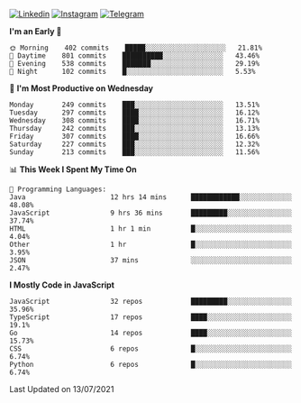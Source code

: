 [![Linkedin](https://img.shields.io/badge/-Archie-blue?style=flat-square&labelColor=gray&logo=Linkedin&logoColor=white&link=https://www.linkedin.com/in/archisdi)](https://www.linkedin.com/in/archisdi)
[![Instagram](https://img.shields.io/badge/-@archisdi-orange?style=flat-square&labelColor=gray&logo=Instagram&logoColor=white&link=https://www.instagram.com/archisdi)](https://www.instagram.com/archisdi)
[![Telegram](https://img.shields.io/badge/-aai-informational?style=flat-square&labelColor=gray&logo=telegram&logoColor=white&link=https://t.me/archisdi)](https://t.me/archisdi)

<!--START_SECTION:waka-->
**I'm an Early 🐤** 

```text
🌞 Morning    402 commits    █████░░░░░░░░░░░░░░░░░░░░   21.81% 
🌆 Daytime    801 commits    ██████████░░░░░░░░░░░░░░░   43.46% 
🌃 Evening    538 commits    ███████░░░░░░░░░░░░░░░░░░   29.19% 
🌙 Night      102 commits    █░░░░░░░░░░░░░░░░░░░░░░░░   5.53%

```
📅 **I'm Most Productive on Wednesday** 

```text
Monday       249 commits    ███░░░░░░░░░░░░░░░░░░░░░░   13.51% 
Tuesday      297 commits    ████░░░░░░░░░░░░░░░░░░░░░   16.12% 
Wednesday    308 commits    ████░░░░░░░░░░░░░░░░░░░░░   16.71% 
Thursday     242 commits    ███░░░░░░░░░░░░░░░░░░░░░░   13.13% 
Friday       307 commits    ████░░░░░░░░░░░░░░░░░░░░░   16.66% 
Saturday     227 commits    ███░░░░░░░░░░░░░░░░░░░░░░   12.32% 
Sunday       213 commits    ███░░░░░░░░░░░░░░░░░░░░░░   11.56%

```


📊 **This Week I Spent My Time On** 

```text
💬 Programming Languages: 
Java                     12 hrs 14 mins      ████████████░░░░░░░░░░░░░   48.08% 
JavaScript               9 hrs 36 mins       █████████░░░░░░░░░░░░░░░░   37.74% 
HTML                     1 hr 1 min          █░░░░░░░░░░░░░░░░░░░░░░░░   4.04% 
Other                    1 hr                █░░░░░░░░░░░░░░░░░░░░░░░░   3.95% 
JSON                     37 mins             ░░░░░░░░░░░░░░░░░░░░░░░░░   2.47%

```

**I Mostly Code in JavaScript** 

```text
JavaScript               32 repos            █████████░░░░░░░░░░░░░░░░   35.96% 
TypeScript               17 repos            ████░░░░░░░░░░░░░░░░░░░░░   19.1% 
Go                       14 repos            ████░░░░░░░░░░░░░░░░░░░░░   15.73% 
CSS                      6 repos             █░░░░░░░░░░░░░░░░░░░░░░░░   6.74% 
Python                   6 repos             █░░░░░░░░░░░░░░░░░░░░░░░░   6.74%

```



 Last Updated on 13/07/2021
<!--END_SECTION:waka-->